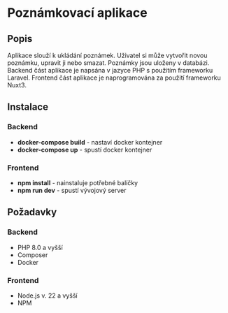 <h1>Poznámkovací aplikace</h1>

<h2>Popis</h2>
<p>Aplikace slouží k ukládání poznámek. Uživatel si může vytvořit novou poznámku, upravit ji nebo smazat. Poznámky jsou uloženy v databázi. Backend část aplikace je napsána v jazyce PHP s použitím frameworku Laravel. Frontend část aplikace je naprogramována za použití frameworku Nuxt3.</p>

<h2>Instalace</h2>
<h3>Backend</h3>
<ul>
<li><strong>docker-compose build</strong> - nastaví docker kontejner</li>
<li><strong>docker-compose up</strong> - spustí docker kontejner</li>
</ul>

<h3>Frontend</h3>
<ul>
<li><strong>npm install</strong> - nainstaluje potřebné balíčky</li>
<li><strong>npm run dev</strong> - spustí vývojový server</li>
</ul>

<h2>Požadavky</h3>
<h3>Backend</h3>
<ul>
<li>PHP 8.0 a vyšší</li>
<li>Composer</li>
<li>Docker</li>
</ul>

<h3>Frontend</h3>
<ul>
<li>Node.js v. 22 a vyšší</li>
<li>NPM</li>
</ul>